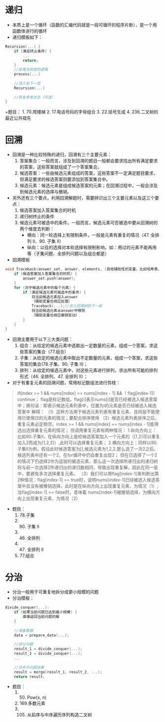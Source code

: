 # 递归
+ 本质上是一个循环（函数的汇编代码就是一段可循环的程序片断），是一个用函数体进行的循环
+ 递归模板如下：
~~~c++
Recursion(...) {
	if (满足终止条件) {
		...
		return;
	}
	//处理当前层的逻辑
	process(...)
	
	//进入到下一层
	Recursion(...)
	
	//恢复原来状态（可选）
}
~~~
+题目：
	1. 70.爬楼梯
	2. 17.电话号码的字母组合
	3. 22.括号生成
	4. 236.二叉树的最近公共祖先

# 回溯
+ 回溯是一种比较特殊的递归，回溯有三个主要元素：
	1. 答案集合：一般而言，涉及到回溯的题目一般都会要求找出所有满足要求的答案，这些答案就组成了一个答案集合。
	2. 候选答案：一些由候选元素组成的答案，这些答案不一定满足题目要求，但满足要求的候选答案则要添加到答案集合中。
	3. 候选元素：候选元素是组成候选答案的元素；在回溯过程中，一般会涉及到候选元素的选择与撤销。
+ 另外还有三个要点，利用回溯解题时，需要辨识出三个主要元素以及这三个要点：
	1. 候选答案加入答案集合的时机
	2. 递归树终止的条件
	3. 候选元素可被选中的条件。一般而言，候选元素可否被选中要从回溯树的两个维度去判断：
		+ 横向：同一轮选择上有限制条件，一般是元素有重复的情况（47. 全排列 II、90. 子集 II）
		+ 纵向：以往的选择对本轮选择有限制影响，如：用过的元素不能再用等（子集问题、全排列问题以及组合都是）
+ 回溯模板
~~~c++
void Traceback(answer_set, answer, elements, (其他辅助性的变量，比如哈希表、层数引索，起始引索等)) {
	if (候选答案加入答案集合的时机) {
		answer_set.push(answer);
	}
	for (对于候选元素中的每个元素) {
		if (满足候选元素可被选中的条件) {
			将当前候选元素加入answer
			（辅助变量也相应处理）
			Traceback(...);//进入回溯树的下一层
			将当前候选元素从answer中移除
			（辅助变量也相应撤销变动）
		}
	}
}
~~~
+ 回溯主要用于以下三大类问题：
	1. 组合：从给定的候选元素中选取出一定数量的元素，组成一个答案，求这些答案的集合（77.组合）
	2. 子集：从给定的候选元素中取出不定数量的元素，组成一个答案，求这些答案的集合(78.子集、90. 子集 II)；
	3. 排列：从给定的候选元素中，对这些元素进行排列，求出所有可能的排列形式（46. 全排列、47. 全排列 II）；
+ 对于有重复元素的回溯问题，常用标记数组法进行剪枝：
>if(index >= 1 && nums[index] == nums[index - 1] && ！flag[index-1]) continue；
flag是标记数组，flag[i]表示nums[i]是否已经被选入候选答案中；换句话：即表示候选元素列表中，位置为i的元素是否已经被选入候选答案中
解释：
（1）这种方法用于候选元素列表有重复元素、且同层不能使用已使用过的元素的情况；要配合排序使用
（2）候选元素列表排序之后，重复元素必定相邻，index >= 1 && nums[index] == nums[index - 1]能筛选出选择重复元素的情况；
但调用重复元素有两种情况：
1.纵向方向上：比如90.子集II，在纵向方向上是给候选答案加入一个元素的（[1,2]可以重复加入2而成为[1,2,2]）,此时可以选择重复元素；
2.横向方向上：同样以90.子集II为例，假设此时候选答案为[],候选元素为1,2,2,那么选了一次2之后，候选列表中还有一个2，在for循环中仍会重复出现2；
但在已选择了一个2的情况下仍选择2作为这层的被选元素，那么这一次选择所递归出的递归树将与前一次选择2所递归出的递归数相同，导致出现重复解，因此在同一层中，要避免多次选择重复元素。
（3）我们可以用flag[index-1]来判断出第2种情况：flag[index-1] == true时，说明nums[index-1]已经被选入候选答案中且没有被撤销选择，此时是在纵向方向上出现重复元素，为情况（1）;当flag[index-1] == false时，意味着
nums[index-1]被撤销选择，为横向方向上出现重复元素，为情况（2）

+ 题目：
	1. 78.子集
	2. 90. 子集 II
	3. 46. 全排列
	4. 47. 全排列 II
	5. 77.组合

# 分治
+ 分治一般用于可重复地拆分成更小规模的问题
+ 分治模板：
~~~c++
divide_conquer(...):
	if (如果当前问题已达到最小规模) {
		直接返回当前问题的解
	}
	
	//准备数据
	data = prepare_data(...);
	
	//拆分问题
	result_1 = divide_conquer(...);
	result_2 = divide_conquer(...);
	...
	
	//合并子问题结果
	result = merge(result_1, result_2, ...);
	return result;
~~~
+ 题目：
	1. 50. Pow(x, n)
	2. 169.多数元素
	3. 105. 从前序与中序遍历序列构造二叉树